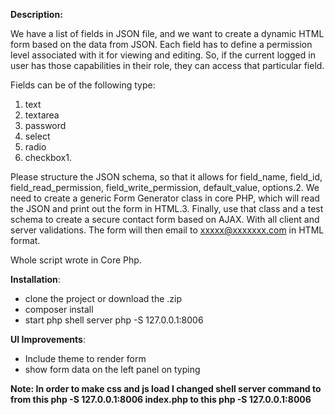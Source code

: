 **Description:**

We have a list of fields in JSON file, and we want to create a dynamic HTML form
based on the data from JSON. Each field has to define a permission level associated
with it for viewing and editing.
So, if the current logged in user has those capabilities in their role, they can access
that particular field.


Fields can be of the following type:
1. text
2. textarea
3. password
4. select
5. radio
6. checkbox1.

Please structure the JSON schema, so that it allows for field_name, field_id,
field_read_permission, field_write_permission, default_value, options.2. We need to
create a generic Form Generator class in core PHP, which will read the JSON and
print out the form in HTML.3. Finally, use that class and a test schema to create a
secure contact form based on AJAX. With all client and server validations. The form
will then email to xxxxx@xxxxxxx.com in HTML format.

Whole script wrote in Core Php.

**Installation**:

- clone the project or download the .zip
- composer install
- start php shell server php -S 127.0.0.1:8006

**UI Improvements**:

- Include theme to render form
- show form data on the left panel on typing

**Note: In order to make css and js load I changed shell server command to from this php -S 127.0.0.1:8006 index.php to this php -S 127.0.0.1:8006**



